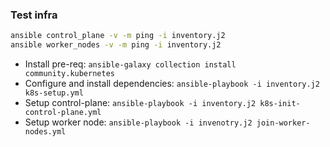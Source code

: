 ### Test infra

```bash
ansible control_plane -v -m ping -i inventory.j2
ansible worker_nodes -v -m ping -i inventory.j2
```

* Install pre-req: `ansible-galaxy collection install community.kubernetes`
* Configure and install dependencies: `ansible-playbook -i inventory.j2 k8s-setup.yml`
* Setup control-plane: `ansible-playbook -i inventory.j2 k8s-init-control-plane.yml`
* Setup worker node: `ansible-playbook -i invenotry.j2 join-worker-nodes.yml`